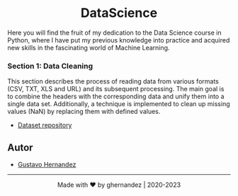 <div align="center">
    <!--<img src="resources/images/eye.png">-->
</div>
<div> 
  <h1 align="center">DataScience</h1>
  <p>
    Here you will find the fruit of my dedication to the Data Science course in Python, where I have put my previous 
    knowledge into practice and acquired new skills in the fascinating world of Machine Learning.
  </p>
</div>

### Section 1: Data Cleaning

This section describes the process of reading data from various formats (CSV, TXT, XLS and URL) and its subsequent 
processing. The main goal is to combine the headers with the corresponding data and unify them into a single data set. 
Additionally, a technique is implemented to clean up missing values (NaN) by replacing them with defined values.


* [Dataset repository][dt]

## Autor

* [Gustavo Hernandez][gh] 

--------

<div align="center"> 
  <p>
    Made with &hearts; by ghernandez  |   2020-2023
  </p>
</div>

<!-- Inicio de enlaces de este documento -->
[gh]: https://github.com/GustavoHdezH
[dt]: https://github.com/joanby/python-ml-course
<!-- Fin de enlaces de este documento -->